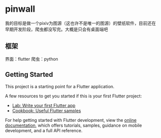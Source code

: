 # pinwall

我的目标是做一个pixiv为图源（这也许不是唯一的图源）的壁纸软件，目前还在早期开发阶段，爬虫都没写完。大概是只会有桌面端吧
## 框架
界面：flutter
爬虫：python
## Getting Started

This project is a starting point for a Flutter application.

A few resources to get you started if this is your first Flutter project:

- [Lab: Write your first Flutter app](https://docs.flutter.dev/get-started/codelab)
- [Cookbook: Useful Flutter samples](https://docs.flutter.dev/cookbook)

For help getting started with Flutter development, view the
[online documentation](https://docs.flutter.dev/), which offers tutorials,
samples, guidance on mobile development, and a full API reference.
